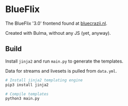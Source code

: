 # BlueFlix

The BlueFlix '3.0' frontend found at [bluecrazii.nl](https://bluecrazii.nl).

Created with Bulma, without any JS (yet, anyway).

## Build

Install `jinja2` and run `main.py` to generate the templates.

Data for streams and livesets is pulled from `data.yml`.

```bash
# Install jinja2 templating engine
pip3 install jinja2

# Compile templates
python3 main.py
```